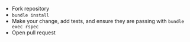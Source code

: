 - Fork repository
- `bundle install`
- Make your change, add tests, and ensure they are passing with `bundle exec rspec`
- Open pull request
